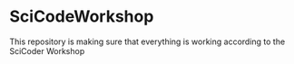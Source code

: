 # SciCodeWorkshop
This repository is making sure that everything is working according to the SciCoder Workshop
